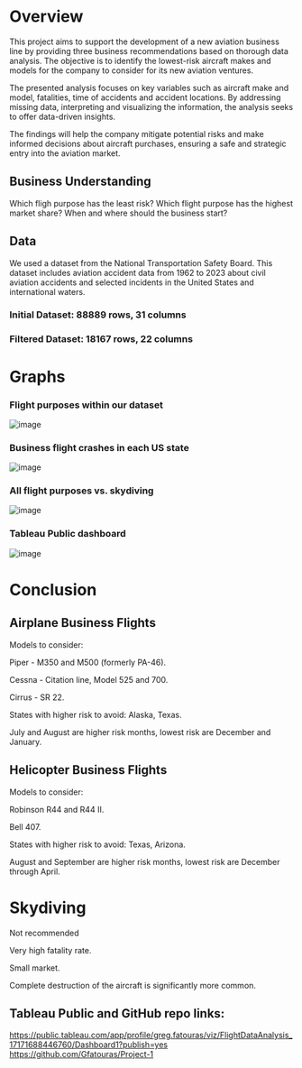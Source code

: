 
#    Overview

This project aims to support the development of a new aviation business line by providing three business recommendations based on thorough data analysis. The objective is to identify the lowest-risk aircraft makes and models for the company to consider for its new aviation ventures.

The presented analysis focuses on key variables such as aircraft make and model, fatalities, time of accidents and accident locations. By addressing missing data, interpreting and visualizing the information, the analysis seeks to offer data-driven insights.

The findings will help the company mitigate potential risks and make informed decisions about aircraft purchases, ensuring a safe and strategic entry into the aviation market.
##    Business Understanding
Which fligh purpose has the least risk? 
Which flight purpose has the highest market share? 
When and where should the business start?

## Data
We used a dataset from the National Transportation Safety Board. 
This dataset includes aviation accident data from 1962 to 2023
about civil aviation accidents and selected incidents in the 
United States and international waters.

### Initial Dataset: 88889 rows, 31 columns
### Filtered Dataset: 18167 rows, 22 columns

# Graphs
### Flight purposes within our dataset
![image](https://github.com/Gfatouras/Project-1/assets/165408353/5f7d2a14-2645-484b-ad07-c3e57019c52f)
### Business flight crashes in each US state
![image](https://github.com/Gfatouras/Project-1/assets/165408353/20ad7cd1-d2ca-47de-b880-8edcdfae39ab)

### All flight purposes vs. skydiving
![image](https://github.com/Gfatouras/Project-1/assets/165408353/47120ee2-5a69-4e8c-9e50-b283d75877a5)

### Tableau Public dashboard
![image](https://github.com/Gfatouras/Project-1/assets/165408353/95db0388-b627-4004-aa6e-e10eb155c267)

# Conclusion
## Airplane Business Flights
Models to consider:

Piper - M350 and M500 (formerly PA-46).

Cessna - Citation line, Model 525 and 700.

Cirrus - SR 22.

States with higher risk to avoid: Alaska, Texas.

July and August are higher risk months, lowest risk are December and January.
## Helicopter Business Flights
Models to consider:

Robinson R44 and R44 II.

Bell 407.

States with higher risk to avoid: Texas, Arizona.

August and September are higher risk months, lowest risk are December through April.
# Skydiving
Not recommended

Very high fatality rate.

Small market.

Complete destruction of the aircraft is significantly more common.

## Tableau Public and GitHub repo links:
https://public.tableau.com/app/profile/greg.fatouras/viz/FlightDataAnalysis_17171688446760/Dashboard1?publish=yes
https://github.com/Gfatouras/Project-1
